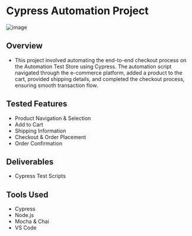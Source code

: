# Cypress Automation Project

![image](https://github.com/user-attachments/assets/05165f36-0b15-498d-b63a-5f6cada2be3b)

## Overview
- This project involved automating the end-to-end checkout process on the Automation Test Store using Cypress. The automation script navigated through the e-commerce platform, added a product to the cart, provided shipping details, and completed the checkout process, ensuring smooth transaction flow.

## Tested Features
- Product Navigation & Selection
- Add to Cart 
- Shipping Information
- Checkout & Order Placement
- Order Confirmation

## Deliverables
- Cypress Test Scripts

## Tools Used
- Cypress
- Node.js
- Mocha & Chai
- VS Code
